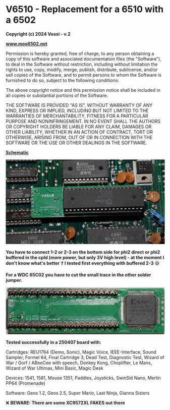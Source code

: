# V6510 - Replacement for a 6510 with a 6502  

**Copyright (c) 2024 Vossi - v.2**

**www.mos6502.net**

Permission is hereby granted, free of charge, to any person obtaining a copy
of this software and associated documentation files (the "Software"), to deal
in the Software without restriction, including without limitation the rights
to use, copy, modify, merge, publish, distribute, sublicense, and/or sell
copies of the Software, and to permit persons to whom the Software is
furnished to do so, subject to the following conditions:

The above copyright notice and this permission notice shall be included in all
copies or substantial portions of the Software.

THE SOFTWARE IS PROVIDED "AS IS", WITHOUT WARRANTY OF ANY KIND, EXPRESS OR
IMPLIED, INCLUDING BUT NOT LIMITED TO THE WARRANTIES OF MERCHANTABILITY,
FITNESS FOR A PARTICULAR PURPOSE AND NONINFRINGEMENT. IN NO EVENT SHALL THE
AUTHORS OR COPYRIGHT HOLDERS BE LIABLE FOR ANY CLAIM, DAMAGES OR OTHER
LIABILITY, WHETHER IN AN ACTION OF CONTRACT, TORT OR OTHERWISE, ARISING FROM,
OUT OF OR IN CONNECTION WITH THE SOFTWARE OR THE USE OR OTHER DEALINGS IN THE
SOFTWARE.

**[Schematic](https://github.com/vossi1/v6510/blob/master/v6510_v2.png)**

![V6510 photo](https://github.com/vossi1/v6510/blob/master/v6510_v2_photo.jpg)

**You have to connect 1-2 or 2-3 on the bottom side for phi2 direct or phi2 buffered in the cpld (more power, but only 3V high level) - at the moment I don't know what's better** :question: **I tested first everything with buffered 2-3** :smile:

**For a WDC 65C02 you have to cut the small trace in the other solder jumper.**

![V6519 bottom-photo](https://github.com/vossi1/v6510/blob/master/v6510_v2_photo2.jpg)

**Tested successfully in a 250407 board with:**

Cartridges:
REU1764 (Demo, Sonic), Magic Voice, IEEE-Interface, Sound Sampler, 
Formel 64, Final Cartridge 3, Dead Test, Diagnostic Test, 
Wizard of War / Gorf / ABeeCee with speech, 
Donkey Kong, Choplifter, Le Mans, Wizard of War Ultimax, Mini Basic, 
Magic Desk

Devices:
1541, 1581, Mouse 1351, Paddles, Joysticks, SwinSid Nano, Merlin PP64 (Promenade)

Software:
Geos 1.2, Geos 2.5, Super Mario, Last Ninja, Gianna Sisters

:x: **BEWARE: There are some XC9572XL FAKES out there**
